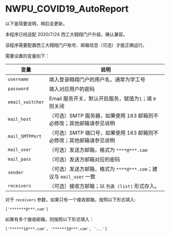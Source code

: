 # NWPU_COVID19_AutoReport
以下是简要说明，稍后会更新。

本程序已经适配 2020/7/24 西工大翱翔门户升级，确认兼容。

该程序需要配置西工大翱翔门户账号、邮箱信息（可选）才能正确运行。

需要设置的变量如下：

变量 | 说明
-- | --
`username` | 填入登录翱翔门户的用户名，通常为学工号
`password` | 填入对应用户的密码
`email_switcher` | Email 服务开关，默认开启服务，赋值为`1`；填 `0` 则关闭
`mail_host` | （可选）SMTP 服务器，如果使用 163 邮箱则不必修改；其他邮箱请参见说明
`mail_SMTPPort` | （可选）SMTP 端口号，如果使用 163 邮箱则不必修改；其他邮箱请参见说明
`mail_user` | （可选）发送方邮箱，格式为 `****@***.com`
`mail_pass` | （可选）发送方邮箱对应的密码
`sender` | （可选）发送方邮箱，格式为 `****@***.com`；建议与 `mail_user` 一致
`receivers` | （可选）接收方邮箱；以 `列表 (list)` 形式存入。

对于 `receivers` 参数，如果只有一个接收邮箱，按照以下形式填入:
```
['*******@***.com']
```

如果有多个接收邮箱，则按照以下形式填入：
```
['******1@***.com', '******2@***.com', '...']
```

